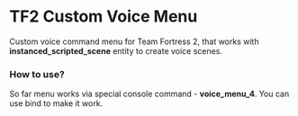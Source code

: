 # TF2 Custom Voice Menu

Custom voice command menu for Team Fortress 2, that works with **instanced_scripted_scene** entity to create voice scenes.

### How to use?

So far menu works via special console command - **voice_menu_4**. You can use bind to make it work.